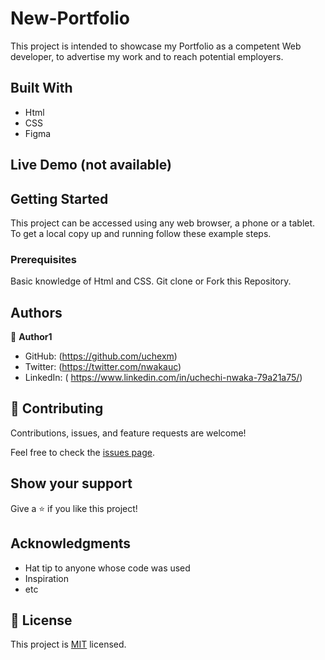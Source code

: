 
# New-Portfolio

This project is intended to showcase my Portfolio as a competent Web developer, to advertise my work and to reach potential employers.


## Built With

- Html
- CSS
- Figma

## Live Demo (not available)


## Getting Started

This project can be accessed using any web browser, a phone or a tablet.
To get a local copy up and running follow these example steps.

### Prerequisites

Basic knowledge of Html and CSS.
Git clone or Fork this Repository.


## Authors

👤 **Author1**

- GitHub: (https://github.com/uchexm)
- Twitter: (https://twitter.com/nwakauc)
- LinkedIn: ( https://www.linkedin.com/in/uchechi-nwaka-79a21a75/)


## 🤝 Contributing

Contributions, issues, and feature requests are welcome!

Feel free to check the [issues page](../../issues/).

## Show your support

Give a ⭐️ if you like this project!

## Acknowledgments

- Hat tip to anyone whose code was used
- Inspiration
- etc

## 📝 License

This project is [MIT](./LICENSE) licensed.

